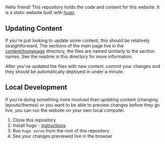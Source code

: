 #

Hello friend! This repository holds the code and content for this website. It is a static website built with [hugo](https://gohugo.io).

## Updating Content

If you're just looking to update some content, this should be relatively
straightforward. The sections of the main page live in the
[content/homepage](./content/homepage/) directory, the files are named similarly
to the section names. See the readme in this directory for more information.

After you've updated the files with new content, commit your changes and they
should be automatically deployed in under a minute.

## Local Development

If you're doing something more involved than updating content (changing
layouts/themes) or you want to be able to preview changes before they go live,
you can run the website on your own local computer.

1. Clone this repository
2. Install hugo - [instructions](https://gohugo.io/installation/)
3. Run `hugo serve` from the root of this repository
4. See your changes previewed live in the browser